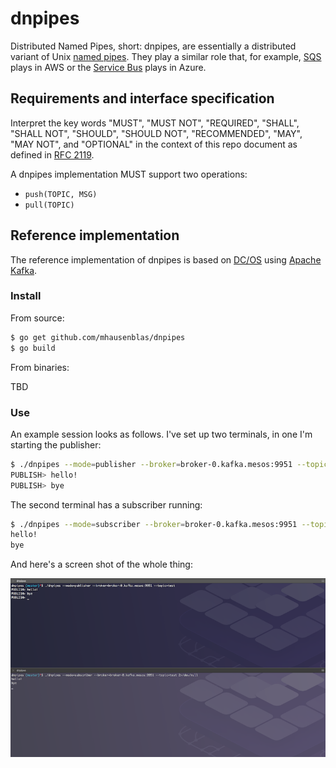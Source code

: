 # dnpipes

Distributed Named Pipes, short: dnpipes, are essentially a distributed variant of Unix [named pipes](http://en.wikipedia.org/wiki/Named_pipe). They play a similar role that, for example, [SQS](https://aws.amazon.com/sqs/) plays in AWS or the [Service Bus](https://azure.microsoft.com/en-us/services/service-bus/) plays in Azure. 

## Requirements and interface specification

Interpret the key words "MUST", "MUST NOT", "REQUIRED", "SHALL", "SHALL NOT", "SHOULD", "SHOULD NOT", "RECOMMENDED", "MAY", "MAY NOT", and "OPTIONAL" in the context of this repo document as defined in [RFC 2119](https://tools.ietf.org/html/rfc2119).

A dnpipes implementation MUST support two operations:

- `push(TOPIC, MSG)`
- `pull(TOPIC)`

## Reference implementation

The reference implementation of dnpipes is based on [DC/OS](https://dcos.io) using [Apache Kafka](http://kafka.apache.org/).

### Install

From source:

```bash
$ go get github.com/mhausenblas/dnpipes
$ go build
```

From binaries:

TBD

### Use

An example session looks as follows. I've set up two terminals, in one I'm starting the publisher:

```bash
$ ./dnpipes --mode=publisher --broker=broker-0.kafka.mesos:9951 --topic=test
PUBLISH> hello!
PUBLISH> bye
```

The second terminal has a subscriber running:

```bash
$ ./dnpipes --mode=subscriber --broker=broker-0.kafka.mesos:9951 --topic=test 2>/dev/null
hello!
bye
```

And here's a screen shot of the whole thing:

![screen shot of example dnpipes session](img/example-session.png)